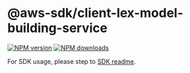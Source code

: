 # @aws-sdk/client-lex-model-building-service

[![NPM version](https://img.shields.io/npm/v/@aws-sdk/client-lex-model-building-service/rc.svg)](https://www.npmjs.com/package/@aws-sdk/client-lex-model-building-service)
[![NPM downloads](https://img.shields.io/npm/dm/@aws-sdk/client-lex-model-building-service.svg)](https://www.npmjs.com/package/@aws-sdk/client-lex-model-building-service)

For SDK usage, please step to [SDK readme](https://github.com/aws/aws-sdk-js-v3).
